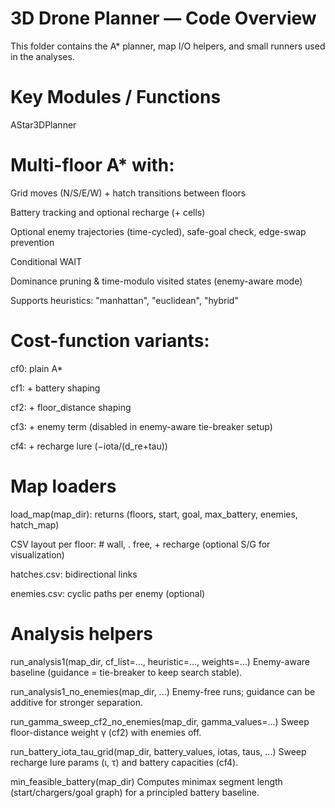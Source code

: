 # 3D Drone Planner — Code Overview
This folder contains the A* planner, map I/O helpers, and small runners used in the analyses.

# Key Modules / Functions
AStar3DPlanner

# Multi-floor A* with:

Grid moves (N/S/E/W) + hatch transitions between floors

Battery tracking and optional recharge (+ cells)

Optional enemy trajectories (time-cycled), safe-goal check, edge-swap prevention

Conditional WAIT

Dominance pruning & time-modulo visited states (enemy-aware mode)

Supports heuristics: "manhattan", "euclidean", "hybrid"

# Cost-function variants:

cf0: plain A*

cf1: + battery shaping

cf2: + floor_distance shaping

cf3: + enemy term (disabled in enemy-aware tie-breaker setup)

cf4: + recharge lure (−iota/(d_re+tau))

# Map loaders

load_map(map_dir): returns (floors, start, goal, max_battery, enemies, hatch_map)

CSV layout per floor: # wall, . free, + recharge (optional S/G for visualization)

hatches.csv: bidirectional links

enemies.csv: cyclic paths per enemy (optional)

# Analysis helpers

run_analysis1(map_dir, cf_list=..., heuristic=..., weights=...)
Enemy-aware baseline (guidance = tie-breaker to keep search stable).

run_analysis1_no_enemies(map_dir, ...)
Enemy-free runs; guidance can be additive for stronger separation.

run_gamma_sweep_cf2_no_enemies(map_dir, gamma_values=...)
Sweep floor-distance weight γ (cf2) with enemies off.

run_battery_iota_tau_grid(map_dir, battery_values, iotas, taus, ...)
Sweep recharge lure params (ι, τ) and battery capacities (cf4).

min_feasible_battery(map_dir)
Computes minimax segment length (start/chargers/goal graph) for a principled battery baseline.
